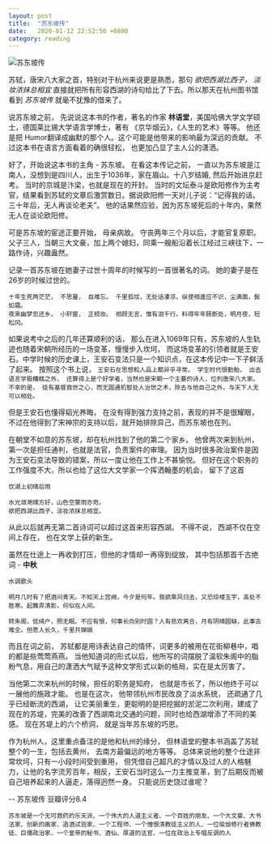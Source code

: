 ```yaml
---
layout: post
title:  "苏东坡传"
date:   2020-01-12 22:52:50 +0800
category: reading
---
```


![苏东坡传](https://img9.doubanio.com/view/subject/l/public/s28942595.jpg)


苏轼，唐宋八大家之首，特别对于杭州来说更是熟悉，那句 *欲把西湖比西子， 淡妆浓抹总相宜* 直接就把所有形容西湖的诗句给比了下去。所以那天在杭州图书馆看到 *苏东坡传* 就毫不犹豫的借来了。

说苏东坡之前， 先说说这本书的作者，著名的作家 **林语堂**，美国哈佛大学文学硕士，德国莱比锡大学语言学博士，著有 《京华烟云》，《人生的艺术》等等。 他还是把 Humor翻译成幽默的那个人。这个可能是他带来的影响最为深远的贡献。 不过这本书在语言方面看着的确很轻松， 也更加凸显了主人公的潇洒。

好了，开始说这本书的主角 - 苏东坡。 在看这本传记之前， 一直以为苏东坡是江南人，没想到是四川人，出生于1036年，家在眉山。十八岁结婚, 然后开始进京赶考。 当时的京城是汴梁，也就是现在的开封。 当时的文坛泰斗是欧阳修作为主考官，结果看到苏轼的文章后激赏数日。据说欧阳修一天对儿子说：“记得我的话。三十年后，无人再谈论老夫”。 他的话果然应验，因为苏东坡死后的十年内，果然无人在谈论欧阳修。

可是苏东坡的宦途正要开始， 母亲病故。 守丧两年三个月以后，才能官复原职。父子三人，当朝三大文豪，加上两个媳妇，同乘一艘船沿着长江经过三峡往下，一路作诗，兴趣盎然。 

记录一首苏东坡在她妻子过世十周年的时候写的一首很著名的词。 她的妻子是在26岁的时候过世的。 

```
十年生死两茫茫， 不思量， 自难忘。 千里孤坟，无处话凄凉。纵使相逢应不识，尘满面，鬓如霜。 
夜来幽梦忽还乡， 小轩窗， 正梳妆。 相顾无言，惟有泪千行。料得年年肠断处，明月夜，短松冈。
```

如果说考中之后的几年还算顺利的话， 那么在进入1069年只有，苏东坡的人生轨迹也随着宋朝所经历的一场变革，慢慢步入坎坷， 而这场变革的引领者就是王安石。中学时候的历史课上，王安石变法只是一个知识点，在这本传记中一下子鲜活了起来。 按照这个书上说， ```王安石在思想和人品上都异乎寻常。 学生时代很勤勉， 出去语言学极糟糕之外， 还算得上是个好学者，当然也是宋朝一个主要的诗人，位列唐宋八大家。 不幸的是， 徒有基督救世之心，而无圆通机智处人治世之术，除去与他自己之外，与天下人无可以相处。``` 

但是王安石也懂得韬光养晦， 在没有得到强力支持之前，表现的并不是很耀眼， 不过在他得到了宋神宗的支持以后，就开始排除异己，而苏东坡也在列。 

在朝堂不如意的苏东坡，却在杭州找到了他的第二个家乡。 他曾两次来到杭州，第一次是担任通判，也就是法官，负责案件的审理。 因为当时很多政治案件是因为王安石变法导致的错案，所以一度让他在工作上不甚愉悦。 但好在这个职务的工作强度不大，所以也给了这位大文学家一个挥洒翰墨的机会， 留下了这首 

```
饮湖上初晴后雨

水光潋滟晴方好，山色空蒙雨亦奇。
欲把西湖比西子，淡妆浓抹总相宜。
```

从此以后就再无第二首诗词可以超过这首来形容西湖。 不得不说， 西湖不仅在空间上存在， 也在文学上获的新生。 

虽然在仕途上一再收到打压，但他的才情却一再得到绽放， 其中包括那首千古绝词 - **中秋**

```
水调歌头 

明月几时有？把酒问青天。不知天上宫阙，今夕是何年。我欲乘风归去，又恐琼楼玉宇，高处不胜寒。起舞弄清影，何似在人间。

转朱阁，低绮户，照无眠。不应有恨，何事长向别时圆？人有悲欢离合，月有阴晴圆缺，此事古难全。但愿人长久，千里共婵娟
```

而且在词之前， 苏轼都是用诗表达自己的情怀，词更多的被用在花街柳巷中，唱的都是些莺莺燕燕。 当他知道词的形式以后，他所写的词摆脱了温软朱阁中的脂粉气息，用自己的潇洒大气赋予这种文学形式以新的格局，实在是太厉害了。 

当他第二次来杭州的时候，担任的职务是知府， 也就是市长了，所以他终于可以一展他的施政才能。 也是在这次， 他带领杭州市民改良了淡水系统， 还疏通了几乎已经断流的西湖， 让它美丽重生，更聪明的是把挖掘的淤泥二次利用，建成了现在的苏堤，完美的改善了西湖南北交通的问题，同时也给西湖增添了不同的美感。 现在苏堤上的六个桥洞， 就是当年苏东坡的巧思。 

作为杭州人，这里重点备注的是他和杭州的缘分， 但林语堂的整本书涵盖了苏轼整个的一生，包括去黄州， 去南方最偏远的地方等等。 总体来说他的整个仕途非常坎坷，只有一小段时间受到重用， 但凭借自己超凡的才情以及过人的人格魅力，让他的名字流芳百年，相反，王安石当时这么一力主推变革，到了后期反而被自己培养起来的人逼走，落得迥然一身。 只能说历史饶过谁呢？ 

-- 苏东坡传 豆瓣评分8.4

```
苏东坡是一个无可救药的乐天派、一个伟大的人道主义者、一个百姓的朋友、一个大文豪、大书法家、创新的画家、造酒试验家、一个工程师、一个憎恨清教徒主义的人、一位瑜伽修行者佛教徒、巨儒政治家、一个皇帝的秘书、酒仙、厚道的法官、一位在政治上专唱反调的人
```

